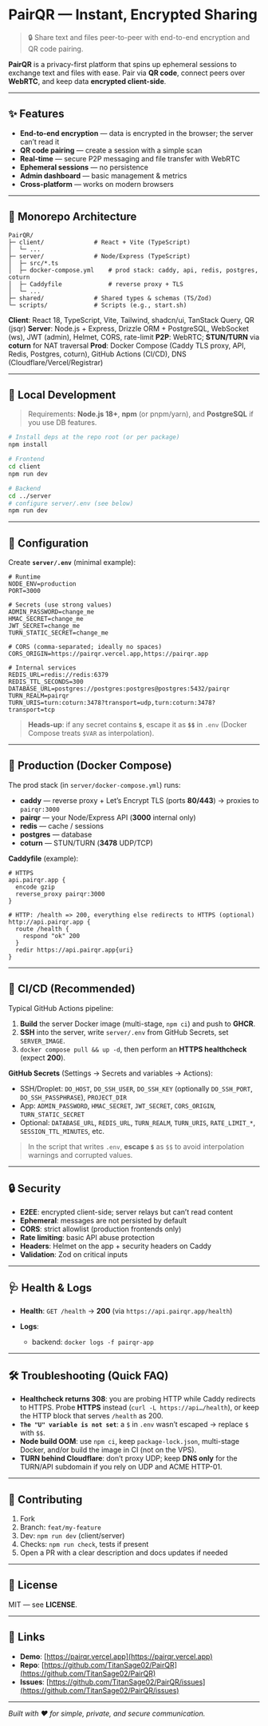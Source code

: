 # PairQR — Instant, Encrypted Sharing

> 🔒 Share text and files peer-to-peer with end-to-end encryption and QR code pairing.

**PairQR** is a privacy-first platform that spins up ephemeral sessions to exchange text and files with ease. Pair via **QR code**, connect peers over **WebRTC**, and keep data **encrypted client-side**.

---

## ✨ Features

* **End-to-end encryption** — data is encrypted in the browser; the server can’t read it
* **QR code pairing** — create a session with a simple scan
* **Real-time** — secure P2P messaging and file transfer with WebRTC
* **Ephemeral sessions** — no persistence 
* **Admin dashboard** — basic management & metrics
* **Cross-platform** — works on modern browsers

---

## 🧱 Monorepo Architecture

```
PairQR/
├─ client/              # React + Vite (TypeScript)
│  └─ ...
├─ server/              # Node/Express (TypeScript)
│  ├─ src/*.ts
│  ├─ docker-compose.yml    # prod stack: caddy, api, redis, postgres, coturn
│  ├─ Caddyfile             # reverse proxy + TLS
│  └─ ...
├─ shared/              # Shared types & schemas (TS/Zod)
└─ scripts/             # Scripts (e.g., start.sh)
```

**Client**: React 18, TypeScript, Vite, Tailwind, shadcn/ui, TanStack Query, QR (jsqr)
**Server**: Node.js + Express, Drizzle ORM + PostgreSQL, WebSocket (ws), JWT (admin), Helmet, CORS, rate-limit
**P2P**: WebRTC; **STUN/TURN** via **coturn** for NAT traversal
**Prod**: Docker Compose (Caddy TLS proxy, API, Redis, Postgres, coturn), GitHub Actions (CI/CD), DNS (Cloudflare/Vercel/Registrar)

---

## 🚀 Local Development

> Requirements: **Node.js 18+**, **npm** (or pnpm/yarn), and **PostgreSQL** if you use DB features.

```bash
# Install deps at the repo root (or per package)
npm install

# Frontend
cd client
npm run dev

# Backend
cd ../server
# configure server/.env (see below)
npm run dev
```

---

## 🔧 Configuration

Create **`server/.env`** (minimal example):

```env
# Runtime
NODE_ENV=production
PORT=3000

# Secrets (use strong values)
ADMIN_PASSWORD=change_me
HMAC_SECRET=change_me
JWT_SECRET=change_me
TURN_STATIC_SECRET=change_me

# CORS (comma-separated; ideally no spaces)
CORS_ORIGIN=https://pairqr.vercel.app,https://pairqr.app

# Internal services
REDIS_URL=redis://redis:6379
REDIS_TTL_SECONDS=300
DATABASE_URL=postgres://postgres:postgres@postgres:5432/pairqr
TURN_REALM=pairqr
TURN_URIS=turn:coturn:3478?transport=udp,turn:coturn:3478?transport=tcp
```

> **Heads-up**: if any secret contains **`$`**, escape it as **`$$`** in `.env` (Docker Compose treats `$VAR` as interpolation).

---

## 🐳 Production (Docker Compose)

The prod stack (in `server/docker-compose.yml`) runs:

* **caddy** — reverse proxy + Let’s Encrypt TLS (ports **80/443**) → proxies to `pairqr:3000`
* **pairqr** — your Node/Express API (**3000** internal only)
* **redis** — cache / sessions
* **postgres** — database
* **coturn** — STUN/TURN (**3478** UDP/TCP)

**Caddyfile** (example):

```caddyfile
# HTTPS
api.pairqr.app {
  encode gzip
  reverse_proxy pairqr:3000
}

# HTTP: /health => 200, everything else redirects to HTTPS (optional)
http://api.pairqr.app {
  route /health {
    respond "ok" 200
  }
  redir https://api.pairqr.app{uri}
}
```

---


## 🤖 CI/CD (Recommended)

Typical GitHub Actions pipeline:

1. **Build** the server Docker image (multi-stage, `npm ci`) and push to **GHCR**.
2. **SSH** into the server, write `server/.env` from GitHub Secrets, set `SERVER_IMAGE`.
3. `docker compose pull && up -d`, then perform an **HTTPS healthcheck** (expect **200**).

**GitHub Secrets** (Settings → Secrets and variables → Actions):

* SSH/Droplet: `DO_HOST`, `DO_SSH_USER`, `DO_SSH_KEY` (optionally `DO_SSH_PORT`, `DO_SSH_PASSPHRASE`), `PROJECT_DIR`
* App: `ADMIN_PASSWORD`, `HMAC_SECRET`, `JWT_SECRET`, `CORS_ORIGIN`, `TURN_STATIC_SECRET`
* Optional: `DATABASE_URL`, `REDIS_URL`, `TURN_REALM`, `TURN_URIS`, `RATE_LIMIT_*`, `SESSION_TTL_MINUTES`, etc.

> In the script that writes `.env`, **escape `$`** as `$$` to avoid interpolation warnings and corrupted values.

---

## 🔒 Security

* **E2EE**: encrypted client-side; server relays but can’t read content
* **Ephemeral**: messages are not persisted by default
* **CORS**: strict allowlist (production frontends only)
* **Rate limiting**: basic API abuse protection
* **Headers**: Helmet on the app + security headers on Caddy
* **Validation**: Zod on critical inputs

---

## 🩺 Health & Logs

* **Health**: `GET /health` → **200** (via `https://api.pairqr.app/health`)
* **Logs**:

  * backend: `docker logs -f pairqr-app`

---

## 🛠 Troubleshooting (Quick FAQ)

* **Healthcheck returns 308**: you are probing HTTP while Caddy redirects to HTTPS. Probe **HTTPS** instead (`curl -L https://api…/health`), or keep the HTTP block that serves `/health` as 200.
* **`The "U" variable is not set`**: a `$` in `.env` wasn’t escaped → replace `$` with `$$`.
* **Node build OOM**: use `npm ci`, keep `package-lock.json`, multi-stage Docker, and/or build the image in CI (not on the VPS).
* **TURN behind Cloudflare**: don’t proxy UDP; keep **DNS only** for the TURN/API subdomain if you rely on UDP and ACME HTTP-01.

---

## 🤝 Contributing

1. Fork
2. Branch: `feat/my-feature`
3. Dev: `npm run dev` (client/server)
4. Checks: `npm run check`, tests if present
5. Open a PR with a clear description and docs updates if needed

---

## 📄 License

MIT — see **LICENSE**.

---

## 🔗 Links

* **Demo**: [https://pairqr.vercel.app](https://pairqr.vercel.app)
* **Repo**: [https://github.com/TitanSage02/PairQR](https://github.com/TitanSage02/PairQR)
* **Issues**: [https://github.com/TitanSage02/PairQR/issues](https://github.com/TitanSage02/PairQR/issues)

---

*Built with ❤️ for simple, private, and secure communication.*

